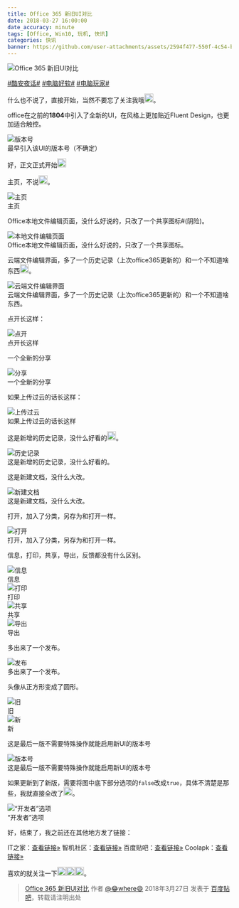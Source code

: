 ```yaml
---
title: Office 365 新旧UI对比
date: 2018-03-27 16:00:00
date_accuracy: minute
tags: [Office, Win10, 玩机, 快讯]
categories: 快讯
banner: https://github.com/user-attachments/assets/2594f477-550f-4c54-b811-ea0d4d9971ec
---
```

![Office 365 新旧UI对比](https://github.com/user-attachments/assets/2594f477-550f-4c54-b811-ea0d4d9971ec)

[#酷安夜话#](https://www.coolapk.com/t/酷安夜话) [#电脑好软#](https://www.coolapk.com/t/电脑好软) [#电脑玩家#](https://www.coolapk.com/t/电脑玩家)

什么也不说了，直接开始，当然不要忘了关注我哦<img class="emoji" src="https://coolapk-uwp.github.io/Coolapk-Lite/CoolapkLite/CoolapkLite/Assets/Emoji/(流汗滑稽).png" alt="流汗滑稽" />。

office在之前的**1804**中引入了全新的UI，在风格上更加贴近Fluent Design，也更加适合触控。

<img src="https://github.com/user-attachments/assets/1cf2b622-4654-469a-8aad-283122e628e7" alt="版本号" />
<figcaption>最早引入该UI的版本号（不确定）</figcaption>

好，正文正式开始<img class="emoji" src="https://coolapk-uwp.github.io/Coolapk-Lite/CoolapkLite/CoolapkLite/Assets/Emoji/(滑稽).png" alt="滑稽" />

主页，不说<img class="emoji" src="https://coolapk-uwp.github.io/Coolapk-Lite/CoolapkLite/CoolapkLite/Assets/Emoji/(流汗滑稽).png" alt="流汗滑稽" />。

<img src="https://github.com/user-attachments/assets/0bbf8e28-f2b5-4132-9b1f-5a39ce952f56" alt="主页" />
<figcaption>主页</figcaption>

Office本地文件编辑页面，没什么好说的，只改了一个共享图标#(阴险)。

<img src="https://github.com/user-attachments/assets/9308f873-3737-4394-a56f-7a46c3c1e987" alt="本地文件编辑页面" />
<figcaption>Office本地文件编辑页面，没什么好说的，只改了一个共享图标。</figcaption>

云端文件编辑界面，多了一个历史记录（上次office365更新的）和一个不知道啥东西<img class="emoji" src="https://coolapk-uwp.github.io/Coolapk-Lite/CoolapkLite/CoolapkLite/Assets/Emoji/(流汗滑稽).png" alt="流汗滑稽" />。

<style>
  img.emoji {
    height: 20px;
    width: 20px;
    margin-bottom: -4px !important;
    display: unset;
  }
</style>
<!--more-->

<img src="https://github.com/user-attachments/assets/34898150-998e-4980-a8a9-a52742290819" alt="云端文件编辑界面" />
<figcaption>云端文件编辑界面，多了一个历史记录（上次office365更新的）和一个不知道啥东西。</figcaption>

点开长这样：

<img src="https://github.com/user-attachments/assets/8bc3dc1d-2acf-4e05-bd99-db167826aa32" alt="点开" />
<figcaption>点开长这样</figcaption>

一个全新的分享

<img src="https://github.com/user-attachments/assets/23c87491-3497-4211-acc2-516832be3ee5" alt="分享" />
<figcaption>一个全新的分享</figcaption>

如果上传过云的话长这样：

<img src="https://github.com/user-attachments/assets/f123e776-7f68-44d6-82df-6801330ef26b" alt="上传过云" />
<figcaption>如果上传过云的话长这样</figcaption>

这是新增的历史记录，没什么好看的<img class="emoji" src="https://coolapk-uwp.github.io/Coolapk-Lite/CoolapkLite/CoolapkLite/Assets/Emoji/(斗鸡眼滑稽).png" alt="斗鸡眼滑稽" />。

<img src="https://github.com/user-attachments/assets/f05ff639-676f-40c9-88f5-aa527bc279bb" alt="历史记录" />
<figcaption>这是新增的历史记录，没什么好看的。</figcaption>

这是新建文档，没什么大改。

<img src="https://github.com/user-attachments/assets/de1db651-2412-41eb-b844-eb22d3b53aed" alt="新建文档" />
<figcaption>这是新建文档，没什么大改。</figcaption>

打开，加入了分类，另存为和打开一样。

<img src="https://github.com/user-attachments/assets/4cf3f563-b1d9-473d-b8ca-1e6a6a233317" alt="打开" />
<figcaption>打开，加入了分类，另存为和打开一样。</figcaption>

信息，打印，共享，导出，反馈都没有什么区别。

<img src="https://github.com/user-attachments/assets/e993333c-80d9-42e5-be00-ec2e0beae3bf" alt="信息" />
<figcaption>信息</figcaption>

<img src="https://github.com/user-attachments/assets/b4f34e46-7833-40b3-8e8d-f7a9354d1802" alt="打印" />
<figcaption>打印</figcaption>

<img src="https://github.com/user-attachments/assets/fac10e32-0675-494a-a473-387606324424" alt="共享" />
<figcaption>共享</figcaption>

<img src="https://github.com/user-attachments/assets/77b07898-db12-464c-8ec5-c85038610d29" alt="导出" />
<figcaption>导出</figcaption>

多出来了一个发布。

<img src="https://github.com/user-attachments/assets/6fb10229-f4f4-4010-a95b-ac207e047b8a" alt="发布" />
<figcaption>多出来了一个发布。</figcaption>

头像从正方形变成了圆形。

<img src="https://github.com/user-attachments/assets/f9de8164-22e9-454d-86af-ce86f9968e8f" alt="旧" />
<figcaption>旧</figcaption>

<img src="https://github.com/user-attachments/assets/39ceffa6-0451-4faf-8f7d-e14f566b5745" alt="新" />
<figcaption>新</figcaption>

这是最后一版不需要特殊操作就能启用新UI的版本号

<img src="https://github.com/user-attachments/assets/61e5422b-3427-4287-8c82-93832c68f5b4" alt="版本号" />
<figcaption>这是最后一版不需要特殊操作就能启用新UI的版本号</figcaption>

如果更新到了新版，需要将图中底下部分选项的`false`改成`true`，具体不清楚是那些，我就直接全改了<img class="emoji" src="https://coolapk-uwp.github.io/Coolapk-Lite/CoolapkLite/CoolapkLite/Assets/Emoji/(流汗滑稽).png" alt="流汗滑稽" />。

<img src="https://github.com/user-attachments/assets/d7b8087c-9ddb-4ae4-83dd-9203fdf81bd1" alt="“开发者”选项" />
<figcaption>“开发者”选项</figcaption>

好，结束了，我之前还在其他地方发了链接：

IT之家：[查看链接»](https://quan.ithome.com/0/242/917.htm)
智机社区：[查看链接»](https://bbs.wfun.com/thread-1009644-1-1.html")
百度贴吧：[查看链接»](https://tieba.baidu.com/p/5619216210)
Coolapk：[查看链接»](https://www.coolapk.com/feed/6182878?shareKey=M2QxNzM3OWE3OGM2NjY1MjM0ZjM~)

喜欢的就关注一下<img class="emoji" src="https://coolapk-uwp.github.io/Coolapk-Lite/CoolapkLite/CoolapkLite/Assets/Emoji/(稽滑).png" alt="稽滑" /><img class="emoji" src="https://coolapk-uwp.github.io/Coolapk-Lite/CoolapkLite/CoolapkLite/Assets/Emoji/(斗鸡眼滑稽).png" alt="斗鸡眼滑稽" /><img class="emoji" src="https://coolapk-uwp.github.io/Coolapk-Lite/CoolapkLite/CoolapkLite/Assets/Emoji/(滑稽).png" alt="滑稽" />。

> [Office 365 新旧UI对比](https://tieba.baidu.com/p/5619216210) 作者 [@😂where😄](https://tieba.baidu.com/home/main?id=tb.1.e2e2121d.sH1-n4eqVLV7bs_Z_nz_Sw "一二三四389") 2018年3月27日 发表于 [百度贴吧](https://tieba.baidu.com)，转载请注明出处

